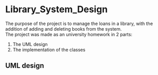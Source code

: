 # Library_System_Design
The purpose of the project is to manage the loans in a library, with the addition of adding and deleting books from the system. <br>
The project was made as an university homework in 2 parts: <br>
1. The UML design
2. The implementation of the classes


## UML design
